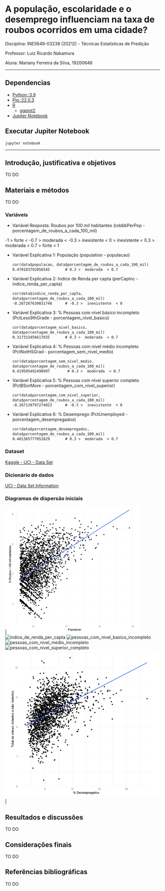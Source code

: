 # A população, escolaridade e o desemprego influenciam na taxa de roubos ocorridos em uma cidade?

Disciplina: INE5649-03238 (20212) - Técnicas Estatísticas de Predição

Professor: Luiz Ricardo Nakamura

Aluna: Mariany Ferreira da Silva, 19200646

---

## Dependencias

- [Python::3.9](https://www.python.org/downloads/)
- [Pip::22.0.3](https://pip.pypa.io/en/stable/installation/)
- [R](https://www.r-project.org/)
    - [ggplot2](https://ggplot2.tidyverse.org/)
- [Jupiter Notebook](https://jupyter.org/install#jupyter-notebook)

## Executar Jupiter Notebook

```
jupyter notebook
```

---

## Introdução, justificativa e objetivos

TO DO

## Materiais e métodos

TO DO

### Variáveis

- Variável Resposta: Roubos por 100 mil habitantes (robbbPerPop - porcentagem_de_roubos_a_cada_100_mil)

-1 >  forte  < -0.7 >  moderada  < -0.3 >  inexistente  < 0 >  inexistente  < 0.3 >  moderada  < 0.7 >  forte  < 1

- Variável Explicativa 1: População (population - populacao)
    ```
    cor(data$populacao, data$porcentagem_de_roubos_a_cada_100_mil)
    0.470183792056545       # 0.3 >  moderada  < 0.7
    ```
- Variável Explicativa 2: Indice de Renda per capta (perCapInc - indice_renda_per_capta)
    ```
    cor(data$indice_renda_per_capta, data$porcentagem_de_roubos_a_cada_100_mil)
    -0.267267639031748      # -0.3 >  inexistente  < 0
    ```
- Variável Explicativa 3: % Pessoas com nível básico incompleto (PctLess9thGrade - porcentagem_nivel_basico)
    ```
    cor(data$porcentagem_nivel_basico, data$porcentagem_de_roubos_a_cada_100_mil)
    0.317332456617035       # 0.3 >  moderada  < 0.7
    ```
- Variável Explicativa 4: % Pessoas com nível médio incompleto (PctNotHSGrad - porcentagem_sem_nivel_medio)
    ```
    cor(data$porcentagem_sem_nivel_medio, data$porcentagem_de_roubos_a_cada_100_mil)
    0.419505492490997        # 0.3 >  moderada  < 0.7
    ```
- Variável Explicativa 5: % Pessoas com nível superior completo (PctBSorMore - porcentagem_com_nivel_superior)
    ```
    cor(data$porcentagem_com_nivel_superior, data$porcentagem_de_roubos_a_cada_100_mil)
    -0.267139797274023      # -0.3 >  inexistente  < 0 
    ```
- Variável Explicativa 6: % Desemprego (PctUnemployed - porcentagem_desempregados)
    ```
    cor(data$porcentagem_desempregados, data$porcentagem_de_roubos_a_cada_100_mil)
    0.401365777051829       # 0.3 >  moderada  < 0.7
    ```

### Dataset
[Kaggle - UCI - Data Set](https://www.kaggle.com/kkanda/communities%20and%20crime%20unnormalized%20data%20set?select=crimedata.csv)

### Dicionário de dados
[UCI - Data Set Information](http://archive.ics.uci.edu/ml/datasets/Communities%20and%20Crime%20Unnormalized)


### Diagramas de dispersão iniciais

|![populacao](https://github.com/marianyfsilva/tecnicas-estatisticas-predicao/blob/master/diagramas_de_dispersao_transformados/populacao.png?raw=true)
![indice_de_renda_per_capta](https://github.com/marianyfsilva/tecnicas-estatisticas-predicao/blob/master/diagramas_de_dispersao_transformados/indice_de_renda_per_capta.png?raw=true)
![pessoas_com_nivel_basico_incompleto](https://github.com/marianyfsilva/tecnicas-estatisticas-predicao/blob/master/diagramas_de_dispersao_transformados/pessoas_com_nivel_basico_incompleto.png?raw=true)
![pessoas_com_nivel_medio_incompleto](https://github.com/marianyfsilva/tecnicas-estatisticas-predicao/blob/master/diagramas_de_dispersao_transformados/pessoas_com_nivel_medio_incompleto.png?raw=true)
![pessoas_com_nivel_superior_completo](https://github.com/marianyfsilva/tecnicas-estatisticas-predicao/blob/master/diagramas_de_dispersao_transformados/pessoas_com_nivel_superior_completo.png?raw=true)
![desempregados](https://github.com/marianyfsilva/tecnicas-estatisticas-predicao/blob/master/diagramas_de_dispersao_transformados/desempregados.png?raw=true)|

## Resultados e discussões

TO DO

## Considerações finais

TO DO

## Referências bibliográficas

TO DO